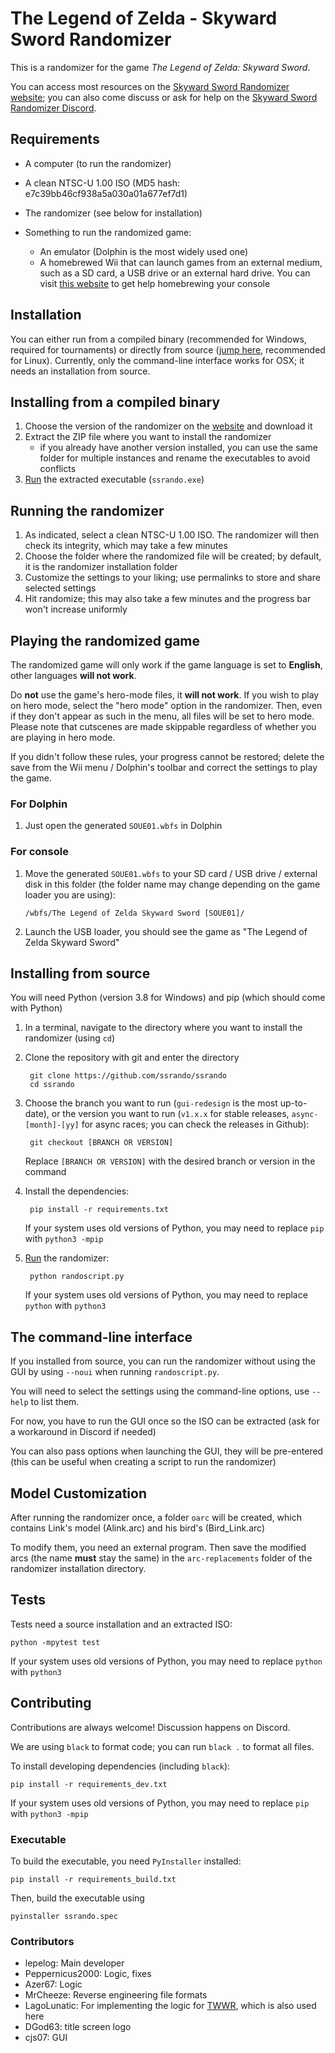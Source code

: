 # The Legend of Zelda - Skyward Sword Randomizer

This is a randomizer for the game _The Legend of Zelda: Skyward Sword_.

You can access most resources on the [Skyward Sword Randomizer website](https://ssrando.com); you can also come discuss or ask for help on the [Skyward Sword Randomizer Discord](https://discord.gg/evpNKkaaw6).

## Requirements
- A computer (to run the randomizer)
- A clean NTSC-U 1.00 ISO (MD5 hash: e7c39bb46cf938a5a030a01a677ef7d1)
- The randomizer (see below for installation)

- Something to run the randomized game:
    + An emulator (Dolphin is the most widely used one)
    + A homebrewed Wii that can launch games from an external medium, such as a SD card, a USB drive or an external hard drive. You can visit [this website](https://wii.guide) to get help homebrewing your console

## Installation

You can either run from a compiled binary (recommended for Windows, required for tournaments) or directly from source ([jump here](#Installing-from-source), recommended for Linux). Currently, only the command-line interface works for OSX; it needs an installation from source.


## Installing from a compiled binary
1. Choose the version of the randomizer on the [website](https://ssrando.com) and download it
2. Extract the ZIP file where you want to install the randomizer
    + if you already have another version installed, you can use the same folder for multiple instances and rename the executables to avoid conflicts
3. [Run](#Running-the-randomizer) the extracted executable (`ssrando.exe`)


## Running the randomizer

1. As indicated, select a clean NTSC-U 1.00 ISO. The randomizer will then check its integrity, which may take a few minutes
2. Choose the folder where the randomized file will be created; by default, it is the randomizer installation folder
3. Customize the settings to your liking; use permalinks to store and share selected settings
4. Hit randomize; this may also take a few minutes and the progress bar won't increase uniformly


## Playing the randomized game

The randomized game will only work if the game language is set to **English**, other languages **will not work**.

Do **not** use the game's hero-mode files, it **will not work**. If you wish to play on hero mode, select the "hero mode" option in the randomizer. Then, even if they don't appear as such in the menu, all files will be set to hero mode. Please note that cutscenes are made skippable regardless of whether you are playing in hero mode.

If you didn't follow these rules, your progress cannot be restored; delete the save from the Wii menu / Dolphin's toolbar and correct the settings to play the game.

### For Dolphin
1. Just open the generated `SOUE01.wbfs` in Dolphin

### For console
1. Move the generated `SOUE01.wbfs` to your SD card / USB drive / external disk in this folder (the folder name may change depending on the game loader you are using):

    `/wbfs/The Legend of Zelda Skyward Sword [SOUE01]/`
2. Launch the USB loader, you should see the game as "The Legend of Zelda Skyward Sword"


## Installing from source

You will need Python (version 3.8 for Windows) and pip (which should come with Python)

1. In a terminal, navigate to the directory where you want to install the randomizer (using `cd`)
2. Clone the repository with git and enter the directory

        git clone https://github.com/ssrando/ssrando
        cd ssrando

3. Choose the branch you want to run (`gui-redesign` is the most up-to-date), or the version you want to run (`v1.x.x` for stable releases, `async-[month]-[yy]` for async races; you can check the releases in Github):

        git checkout [BRANCH OR VERSION]
    Replace `[BRANCH OR VERSION]` with the desired branch or version in the command
4. Install the dependencies:

        pip install -r requirements.txt
    If your system uses old versions of Python, you may need to replace `pip` with `python3 -mpip`

5. [Run](#Running-the-randomizer) the randomizer:

        python randoscript.py
    If your system uses old versions of Python, you may need to replace `python` with `python3`

## The command-line interface

If you installed from source, you can run the randomizer without using the GUI by using `--noui` when running `randoscript.py`.

You will need to select the settings using the command-line options, use `--help` to list them.

For now, you have to run the GUI once so the ISO can be extracted (ask for a workaround in Discord if needed)

You can also pass options when launching the GUI, they will be pre-entered (this can be useful when creating a script to run the randomizer)

## Model Customization
After running the randomizer once, a folder `oarc` will be created, which contains Link's model (Alink.arc) and his bird's (Bird_Link.arc)

To modify them, you need an external program. Then save the modified arcs (the name **must** stay the same) in the `arc-replacements` folder of the randomizer installation directory.

## Tests
Tests need a source installation and an extracted ISO:

    python -mpytest test
If your system uses old versions of Python, you may need to replace `python` with `python3`

## Contributing
Contributions are always welcome! Discussion happens on Discord.

We are using `black` to format code; you can run `black .` to format all files.

To install developing dependencies (including `black`):

    pip install -r requirements_dev.txt
If your system uses old versions of Python, you may need to replace `pip` with `python3 -mpip`

### Executable
To build the executable, you need `PyInstaller` installed:

    pip install -r requirements_build.txt

Then, build the executable using

    pyinstaller ssrando.spec

### Contributors
- lepelog: Main developer
- Peppernicus2000: Logic, fixes
- Azer67: Logic
- MrCheeze: Reverse engineering file formats
- LagoLunatic: For implementing the logic for [TWWR](https://github.com/LagoLunatic/wwrando), which is also used here
- DGod63: title screen logo
- cjs07: GUI
